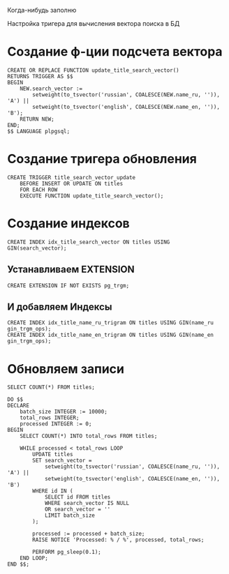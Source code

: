 Когда-нибудь заполню

Настройка тригера для вычисления вектора поиска в БД

# Создание ф-ции подсчета вектора
```
CREATE OR REPLACE FUNCTION update_title_search_vector()
RETURNS TRIGGER AS $$
BEGIN
    NEW.search_vector := 
        setweight(to_tsvector('russian', COALESCE(NEW.name_ru, '')), 'A') ||
        setweight(to_tsvector('english', COALESCE(NEW.name_en, '')), 'B');
    RETURN NEW;
END;
$$ LANGUAGE plpgsql;
```

# Создание тригера обновления
```
CREATE TRIGGER title_search_vector_update
    BEFORE INSERT OR UPDATE ON titles
    FOR EACH ROW
    EXECUTE FUNCTION update_title_search_vector();
```

# Создание индексов

```
CREATE INDEX idx_title_search_vector ON titles USING GIN(search_vector);
```

## Устанавливаем EXTENSION
```
CREATE EXTENSION IF NOT EXISTS pg_trgm;
```
## И добавляем Индексы
```
CREATE INDEX idx_title_name_ru_trigram ON titles USING GIN(name_ru gin_trgm_ops);
CREATE INDEX idx_title_name_en_trigram ON titles USING GIN(name_en gin_trgm_ops);
```

# Обновляем записи
```
SELECT COUNT(*) FROM titles;

DO $$
DECLARE
    batch_size INTEGER := 10000;
    total_rows INTEGER;
    processed INTEGER := 0;
BEGIN
    SELECT COUNT(*) INTO total_rows FROM titles;
    
    WHILE processed < total_rows LOOP
        UPDATE titles 
        SET search_vector = 
            setweight(to_tsvector('russian', COALESCE(name_ru, '')), 'A') ||
            setweight(to_tsvector('english', COALESCE(name_en, '')), 'B')
        WHERE id IN (
            SELECT id FROM titles 
            WHERE search_vector IS NULL 
            OR search_vector = ''
            LIMIT batch_size
        );
        
        processed := processed + batch_size;
        RAISE NOTICE 'Processed: % / %', processed, total_rows;
        
        PERFORM pg_sleep(0.1);
    END LOOP;
END $$;
```